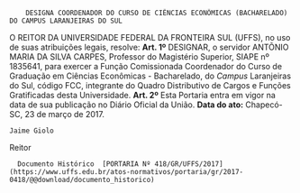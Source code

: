         DESIGNA COORDENADOR DO CURSO DE CIÊNCIAS ECONÔMICAS (BACHARELADO) DO CAMPUS LARANJEIRAS DO SUL  

 O REITOR DA UNIVERSIDADE FEDERAL DA FRONTEIRA SUL (UFFS), no uso de suas atribuições legais, resolve:   **Art. 1º** DESIGNAR, o servidor ANTÕNIO MARIA DA SILVA CARPES, Professor do Magistério Superior, SIAPE nº 1835641, para exercer a Função Comissionada Coordenador do Curso de Graduação em Ciências Econômicas - Bacharelado, do *Campus* Laranjeiras do Sul, código FCC, integrante do Quadro Distributivo de Cargos e Funções Gratificadas desta Universidade.   **Art. 2º** Esta Portaria entra em vigor na data de sua publicação no Diário Oficial da União.      **Data do ato:** Chapecó-SC, 23 de março de 2017.   
 

    Jaime Giolo   
 Reitor 

      Documento Histórico  [PORTARIA Nº 418/GR/UFFS/2017](https://www.uffs.edu.br/atos-normativos/portaria/gr/2017-0418/@@download/documento_historico)     
      
